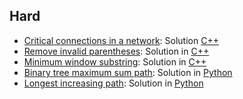 ## Hard
- [Critical connections in a network](https://leetcode.com/problems/critical-connections-in-a-network/): Solution [C++](https://github.com/dgharsallah/leetcode-solutions/blob/master/Hard/Critical%20connections%20-%20Hard.cpp)
- [Remove invalid parentheses](https://leetcode.com/problems/remove-invalid-parentheses/): Solution in [C++](https://github.com/dgharsallah/leetcode-solutions/blob/master/Hard/Remove%20invalid%20parentheses%20-%20Hard.cpp)
- [Minimum window substring](https://leetcode.com/problems/minimum-window-substring/): Solution in [C++](https://github.com/dgharsallah/leetcode-solutions/blob/master/Hard/Minimum%20window%20substring%20-%20Hard.py)
- [Binary tree maximum sum path](https://leetcode.com/problems/binary-tree-maximum-path-sum/): Solution in [Python](https://github.com/dgharsallah/leetcode-solutions/blob/master/Hard/Binary%20tree%20maximum%20sum%20path%20-%20Hard.py)
- [Longest increasing path](https://leetcode.com/problems/longest-increasing-path-in-a-matrix): Solution in [Python](https://github.com/dgharsallah/leetcode-solutions/blob/master/Hard/Longest%20increasing%20path%20-%20Hard.py)

